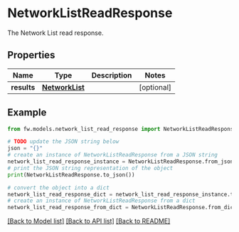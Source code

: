 # NetworkListReadResponse

The Network List read response.

## Properties

Name | Type | Description | Notes
------------ | ------------- | ------------- | -------------
**results** | [**NetworkList**](NetworkList.md) |  | [optional] 

## Example

```python
from fw.models.network_list_read_response import NetworkListReadResponse

# TODO update the JSON string below
json = "{}"
# create an instance of NetworkListReadResponse from a JSON string
network_list_read_response_instance = NetworkListReadResponse.from_json(json)
# print the JSON string representation of the object
print(NetworkListReadResponse.to_json())

# convert the object into a dict
network_list_read_response_dict = network_list_read_response_instance.to_dict()
# create an instance of NetworkListReadResponse from a dict
network_list_read_response_from_dict = NetworkListReadResponse.from_dict(network_list_read_response_dict)
```
[[Back to Model list]](../README.md#documentation-for-models) [[Back to API list]](../README.md#documentation-for-api-endpoints) [[Back to README]](../README.md)


